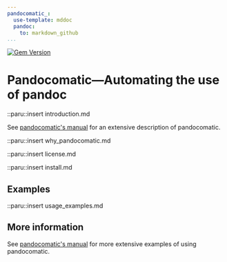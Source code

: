 ```yaml
---
pandocomatic_:
  use-template: mddoc
  pandoc:
    to: markdown_github
...
```


[![Gem Version](https://badge.fury.io/rb/pandocomatic.svg)](https://badge.fury.io/rb/pandocomatic)

# Pandocomatic—Automating the use of pandoc

::paru::insert introduction.md

See [pandocomatic's
manual](https://heerdebeer.org/Software/markdown/pandocomatic/) for an
extensive description of pandocomatic.

::paru::insert why_pandocomatic.md

::paru::insert license.md

::paru::insert install.md

## Examples

::paru::insert usage_examples.md

## More information

See [pandocomatic's
manual](https://heerdebeer.org/Software/markdown/pandocomatic/) for more
extensive examples of using pandocomatic.
